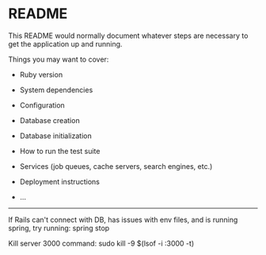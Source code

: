 # README

This README would normally document whatever steps are necessary to get the
application up and running.

Things you may want to cover:

* Ruby version

* System dependencies

* Configuration

* Database creation

* Database initialization

* How to run the test suite

* Services (job queues, cache servers, search engines, etc.)

* Deployment instructions

* ...

----------------------------------------------------------------------

If Rails can't connect with DB, has issues with env files, and is running spring,
    try running: spring stop

Kill server 3000 command: sudo kill -9 $(lsof -i :3000 -t)
